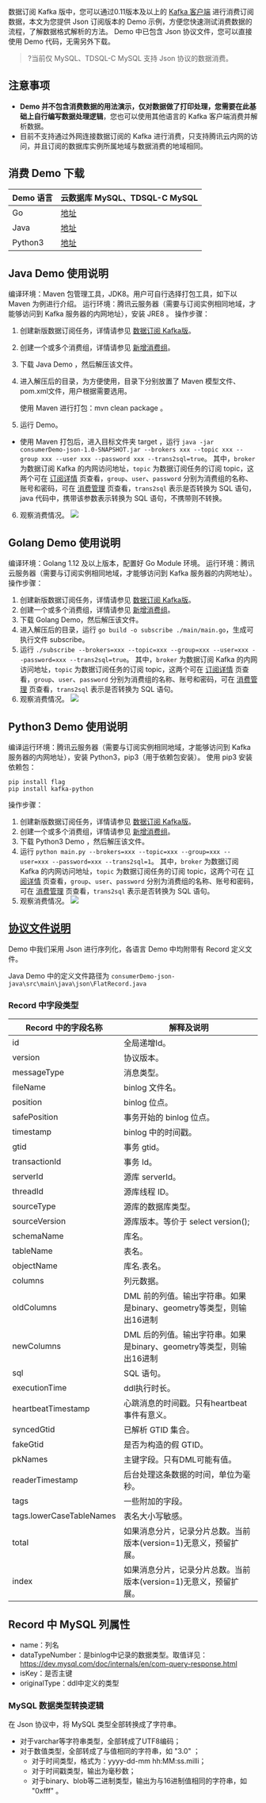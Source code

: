 数据订阅 Kafka 版中，您可以通过0.11版本及以上的 [Kafka 客户端](http://kafka.apache.org/downloads) 进行消费订阅数据，本文为您提供 Json 订阅版本的 Demo 示例，方便您快速测试消费数据的流程，了解数据格式解析的方法。
Demo 中已包含 Json 协议文件，您可以直接使用 Demo 代码，无需另外下载。

> ?当前仅 MySQL、TDSQL-C MySQL 支持 Json 协议的数据消费。

## 注意事项

- **Demo 并不包含消费数据的用法演示，仅对数据做了打印处理，您需要在此基础上自行编写数据处理逻辑**，您也可以使用其他语言的 Kafka 客户端消费并解析数据。
- 目前不支持通过外网连接数据订阅的 Kafka 进行消费，只支持腾讯云内网的访问，并且订阅的数据库实例所属地域与数据消费的地域相同。

## 消费 Demo 下载
| Demo 语言 | 云数据库 MySQL、TDSQL-C MySQL           |
| ------------- | ------------------------------------------------------------ |
| Go            | [地址](https://subscribesdk-1254408587.cos.ap-beijing.myqcloud.com/consumerDemo-json-go.zip) |
| Java          | [地址](https://subscribesdk-1254408587.cos.ap-beijing.myqcloud.com/consumerDemo-json-java.zip) |
| Python3       | [地址](https://subscribesdk-1254408587.cos.ap-beijing.myqcloud.com/consumerDemo-json-python.zip) |


## Java Demo 使用说明
编译环境：Maven 包管理工具，JDK8。用户可自行选择打包工具，如下以 Maven 为例进行介绍。
运行环境：腾讯云服务器（需要与订阅实例相同地域，才能够访问到 Kafka 服务器的内网地址），安装 JRE8 。
操作步骤：

1. 创建新版数据订阅任务，详情请参见 [数据订阅 Kafka版](https://cloud.tencent.com/document/product/571/52412)。

2. 创建一个或多个消费组，详情请参见 [新增消费组](https://cloud.tencent.com/document/product/571/52377)。

3. 下载 Java Demo ，然后解压该文件。

4. 进入解压后的目录，为方便使用，目录下分别放置了 Maven 模型文件、pom.xml文件，用户根据需要选用。

   使用 Maven 进行打包：mvn clean package 。

5. 运行 Demo。
 - 使用 Maven 打包后，进入目标文件夹 target ，运行 `java -jar consumerDemo-json-1.0-SNAPSHOT.jar --brokers xxx --topic xxx --group xxx --user xxx --password xxx --trans2sql=true`。
   其中，`broker` 为数据订阅 Kafka 的内网访问地址，`topic` 为数据订阅任务的订阅 topic，这两个可在 [订阅详情](https://cloud.tencent.com/document/product/571/59966) 页查看，`group`、`user`、`password` 分别为消费组的名称、账号和密码，可在 [消费管理](https://cloud.tencent.com/document/product/571/52378) 页查看，`trans2sql` 表示是否转换为 SQL 语句，java 代码中，携带该参数表示转换为 SQL 语句，不携带则不转换。
6. 观察消费情况。
![](https://main.qcloudimg.com/raw/fffa3de2a6e38b3752512183e1ffe785.png)

## Golang Demo 使用说明
编译环境：Golang 1.12 及以上版本，配置好 Go Module 环境。
运行环境：腾讯云服务器（需要与订阅实例相同地域，才能够访问到 Kafka 服务器的内网地址）。
操作步骤：

1. 创建新版数据订阅任务，详情请参见 [数据订阅 Kafka版](https://cloud.tencent.com/document/product/571/52412)。
2. 创建一个或多个消费组，详情请参见 [新增消费组](https://cloud.tencent.com/document/product/571/52377)。
3. 下载 Golang Demo，然后解压该文件。
4. 进入解压后的目录，运行 `go build -o subscribe ./main/main.go`，生成可执行文件 subscribe。
5. 运行 `./subscribe --brokers=xxx --topic=xxx --group=xxx --user=xxx --password=xxx --trans2sql=true`。
其中，`broker` 为数据订阅 Kafka 的内网访问地址，`topic` 为数据订阅任务的订阅 topic，这两个可在 [订阅详情](https://cloud.tencent.com/document/product/571/59966) 页查看，`group`、`user`、`password` 分别为消费组的名称、账号和密码，可在 [消费管理](https://cloud.tencent.com/document/product/571/52378) 页查看，`trans2sql` 表示是否转换为 SQL 语句。
6. 观察消费情况。
![](https://main.qcloudimg.com/raw/c94d9cfe2a62e903a6593e22ce2c60bf.png)

## Python3 Demo 使用说明
编译运行环境：腾讯云服务器（需要与订阅实例相同地域，才能够访问到 Kafka 服务器的内网地址），安装 Python3，pip3（用于依赖包安装）。
使用 pip3 安装依赖包：

```
pip install flag
pip install kafka-python
```
操作步骤：
1. 创建新版数据订阅任务，详情请参见 [数据订阅 Kafka版](https://cloud.tencent.com/document/product/571/52412)。
2. 创建一个或多个消费组，详情请参见 [新增消费组](https://cloud.tencent.com/document/product/571/52377)。
3. 下载 Python3 Demo ，然后解压该文件。
4. 运行 `python main.py --brokers=xxx --topic=xxx --group=xxx --user=xxx --password=xxx --trans2sql=1`。
其中，`broker` 为数据订阅 Kafka 的内网访问地址，`topic` 为数据订阅任务的订阅 topic，这两个可在 [订阅详情](https://cloud.tencent.com/document/product/571/59966) 页查看，`group`、`user`、`password` 分别为消费组的名称、账号和密码，可在 [消费管理](https://cloud.tencent.com/document/product/571/52378) 页查看，`trans2sql` 表示是否转换为 SQL 语句。
5. 观察消费情况。
![](https://main.qcloudimg.com/raw/6055041985904335b43d7df8f4e75561.png)

## [协议文件说明](id:dgxljjj)

Demo 中我们采用 Json 进行序列化，各语言 Demo 中均附带有 Record 定义文件。

Java Demo 中的定义文件路径为 `consumerDemo-json-java\src\main\java\json\FlatRecord.java`

### Record 中字段类型

| Record 中的字段名称      | 解释及说明                                                   |
| ------------------------ | ------------------------------------------------------------ |
| id                       | 全局递增Id。                                                 |
| version                  | 协议版本。                                                   |
| messageType              | 消息类型。                                                   |
| fileName                 | binlog 文件名。                                              |
| position                 | binlog 位点。                                                |
| safePosition             | 事务开始的 binlog 位点。                                     |
| timestamp                | binlog 中的时间戳。                                          |
| gtid                     | 事务 gtid。                                                  |
| transactionId            | 事务 Id。                                                    |
| serverId                 | 源库 serverId。                                              |
| threadId                 | 源库线程 ID。                                                |
| sourceType               | 源库的数据库类型。                                           |
| sourceVersion            | 源库版本。等价于 select version();                           |
| schemaName               | 库名。                                                       |
| tableName                | 表名。                                                       |
| objectName               | 库名.表名。                                                  |
| columns                  | 列元数据。                                                   |
| oldColumns               | DML 前的列值。输出字符串。如果是binary、geometry等类型，则输出16进制 |
| newColumns               | DML 后的列值。输出字符串。如果是binary、geometry等类型，则输出16进制 |
| sql                      | SQL 语句。                                                   |
| executionTime            | ddl执行时长。                                                |
| heartbeatTimestamp       | 心跳消息的时间戳。只有heartbeat事件有意义。                  |
| syncedGtid               | 已解析 GTID 集合。                                           |
| fakeGtid                 | 是否为构造的假 GTID。                                        |
| pkNames                  | 主键字段。只有DML可能有值。                                  |
| readerTimestamp          | 后台处理这条数据的时间，单位为毫秒。                         |
| tags                     | 一些附加的字段。                                             |
| tags.lowerCaseTableNames | 表名大小写敏感。                                             |
| total                    | 如果消息分片，记录分片总数。当前版本(version=1)无意义，预留扩展。 |
| index                    | 如果消息分片，记录分片总数。当前版本(version=1)无意义，预留扩展。 |

## Record 中 MySQL 列属性

+ name：列名
+ dataTypeNumber：是binlog中记录的数据类型。取值详见：https://dev.mysql.com/doc/internals/en/com-query-response.html
+ isKey：是否主键
+ originalType：ddl中定义的类型

### MySQL 数据类型转换逻辑

在 Json 协议中，将 MySQL 类型全部转换成了字符串。

   + 对于varchar等字符串类型，全部转成了UTF8编码；
   + 对于数值类型，全部转成了与值相同的字符串，如 "3.0" ；
     + 对于时间类型，格式为：yyyy-dd-mm hh:MM:ss.milli；
     + 对于时间戳类型，输出为毫秒数；
     + 对于binary、blob等二进制类型，输出为与16进制值相同的字符串，如 "0xfff" 。